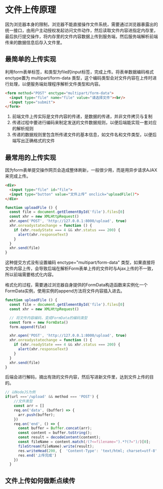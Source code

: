 # 文件上传原理
因为浏览器本身的限制，浏览器不能直接操作文件系统，需要通过浏览器暴露出的统一接口，由用户主动授权发起访问文件动作，然后读取文件内容进指定内存里，最后执行提交操作，将内存里的文件内容数据上传到服务端，然后服务端解析前端传来的数据信息后存入文件里。

## 最简单的上传实现
利用form表单标签，和类型为file的input标签，完成上传。将表单数据编码格式enctype置为 multipart/form-data 类型，这个编码类型会对文件内容在上传时进行处理，以便服务端处理程序解析文件类型和内容。

```html
<form method="POST" enctype="multipart/form-data">
  <input type="file" name="file" value="请选择文件"><br/>
  <input type="submit">
</form>
```

1. 前端文件上传实际是文件内容的传递，是数据的传递，并非文件拷贝与复制
2. 传递过程中要进行编码来制定发送的文件数据规则，以便后端能实现一套对应的解析规则
3. 传递的数据规则里包含所传递文件的基本信息，如文件名和文件类型，以便后端写出正确格式的文件

## 最常用的上传实现
因为form表单提交操作网页会造成整体刷新，一般很少用，而是用异步请求AJAX 来完成上传。

```html
<div>
  <input type="file" id="file">
  <input type="button" value="文件上传“ onclick="uploadFile()">
</div>
```
```javascript
function uploadFile () {
  const file = document.getElementById('file').files[0]
  const xhr = new XMLHttpRequest()
  xhr.open('POST', 'http://127.0.0.1:8000/upload', true)
  xhr.onreadystatechange = function () {
    if (xhr.readyState === 4 && xhr.status === 200) {
      alert(xhr.responseText)
    }
  }
  xhr.send(file)
}
```

这种提交方式没有设置编码 enctype="multipart/form-data" 类型，如果直接将文件内容上传，会导致后端在解析Form表单上传的文件时与Ajax上传的不一致，所以前端需要格式化内容。

格式化的过程，需要通过浏览器自身提供的FormData构造函数来实例化一个FormData实例，使用实例的append方法将文件内容插入进去。

```javascript
function uploadFile () {
  const file = document.getElementById('file').files[0]
  const xhr = new XMLHttpRequest()

  // 将文件内容编码，变成FormData的编码类型
  const form = new FormData()
  form.append(file)

  xhr.open('POST', 'http://127.0.0.1:8000/upload', true)
  xhr.onreadystatechange = function () {
    if (xhr.readyState === 4 && xhr.status === 200) {
      alert(xhr.responseText)
    }
  }
  xhr.send(file)
}
```

后端会进行解码，摘出有效的文件内容，然后写进新文件里，达到文件上传的目的。
```javascript
// 以NodeJS为例
if(url ==='/upload' && method === 'POST') {
    //文件类型
    const arr = []
    req.on('data', (buffer) => {
      arr.push(buffer);
    })
    req.on('end', () => {
      const buffer = Buffer.concat(arr);
      const content = buffer.toString();
      const result = decodeContent(content);
      const fileName = content.match(/(?<=filename=").*?(?=")/)[0];
      fileStream(fileName).write(result);
      res.writeHead(200, {  'Content-Type': 'text/html; charset=utf-8' });
      res.end('上传完成')
    })
  }
```

## 文件上传如何做断点续传